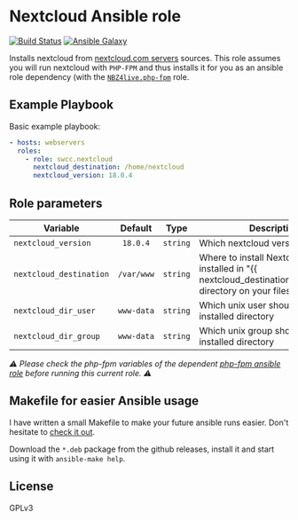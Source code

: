 Nextcloud Ansible role
=========

[![Build Status](https://travis-ci.org/swcc/ansible-nextcloud.svg?branch=master)](https://travis-ci.org/swcc/ansible-nextcloud) [![Ansible Galaxy](https://img.shields.io/ansible/role/18534.svg)](https://galaxy.ansible.com/swcc/nextcloud/)

Installs nextcloud from [nextcloud.com servers](https://download.nextcloud.com/) sources. This role assumes you will run nextcloud with `PHP-FPM` and thus installs it for you as an ansible role dependency (with the [`NBZ4live.php-fpm`](https://github.com/NBZ4live/ansible-php-fpm) role.

Example Playbook
----------------

Basic example playbook:

```yaml
- hosts: webservers
  roles:
    - role: swcc.nextcloud
      nextcloud_destination: /home/nextcloud
      nextcloud_version: 18.0.4
```

Role parameters
----------------

| Variable                | Default    | Type            | Description                                                                                                            |
| ----------------------- | :------:   | :-------------: | ------------                                                                                                           |
| `nextcloud_version`     | `18.0.4`   | `string`        | Which nextcloud version to install                                                                                     |
| `nextcloud_destination` | `/var/www` | `string`        | Where to install Nextcloud (will be installed in "{{ nextcloud_destination}}/nextcloud/" directory on your filesystem) |
| `nextcloud_dir_user`    | `www-data` | `string`        | Which unix user should own the installed directory                                                                     |
| `nextcloud_dir_group`   | `www-data` | `string`        | Which unix group should own the installed directory                                                                    |

_⚠️ Please check the php-fpm variables of the dependent [php-fpm ansible role](https://github.com/NBZ4live/ansible-php-fpm#role-variables) before running this current role. ⚠️_

Makefile for easier Ansible usage
------------------

I have written a small Makefile to make your future ansible runs easier. Don't hesitate to [check it out](https://github.com/paulRbr/ansible-makefile/).

Download the `*.deb` package from the github releases, install it and start using it with `ansible-make help`.

License
-------

GPLv3
